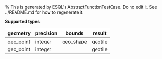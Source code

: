 % This is generated by ESQL's AbstractFunctionTestCase. Do no edit it. See ../README.md for how to regenerate it.

**Supported types**

| geometry | precision | bounds | result |
| --- | --- | --- | --- |
| geo_point | integer | geo_shape | geotile |
| geo_point | integer | | geotile |


